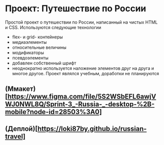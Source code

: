 # Проект: Путешествие по России 

Простой проект о путешествии по России, написанный на чистых HTML и CSS.
Используются следующие технологии
* flex- и grid- контейнеры 
* медиаэлементы 
* относительные величины 
* модификаторы 
* псевдоэлементы
* добавлен собственный шрифт
* неоднократно используется наложение элементов друг на друга
 и многое другое. 
Проект являлся учебным, доработки не планируются

## (Ммакет)[https://www.figma.com/file/5S2WSbEFL6awjVWJ0NWL8Q/Sprint-3_-Russia-_-desktop-%2B-mobile?node-id=28503%3A0]

## (Деплой)[https://loki87by.github.io/russian-travel]